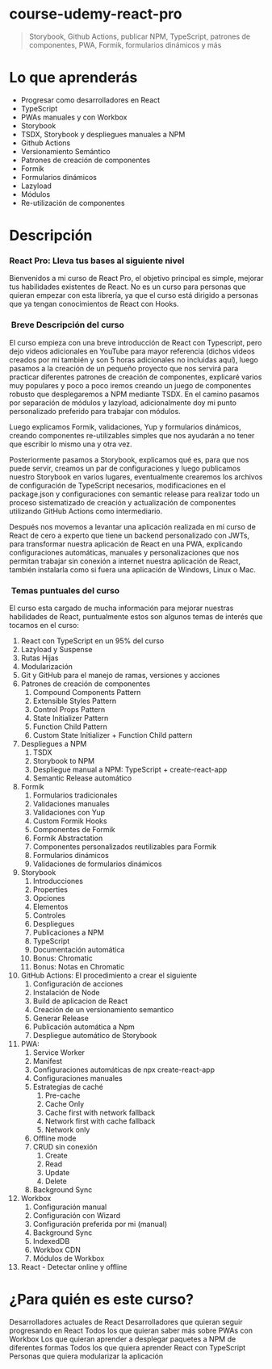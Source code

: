 # course-udemy-react-pro

> Storybook, Github Actions, publicar NPM, TypeScript, patrones de componentes, PWA, Formik, formularios dinámicos y más

# Lo que aprenderás

- Progresar como desarrolladores en React
- TypeScript
- PWAs manuales y con Workbox
- Storybook
- TSDX, Storybook y despliegues manuales a NPM
- Github Actions
- Versionamiento Semántico
- Patrones de creación de componentes
- Formik
- Formularios dinámicos
- Lazyload
- Módulos
- Re-utilización de componentes

# Descripción

### React Pro: Lleva tus bases al siguiente nivel

Bienvenidos a mi curso de React Pro, el objetivo principal es simple, mejorar tus habilidades existentes de React. No es un curso para personas que quieran empezar con esta librería, ya que el curso está dirigido a personas que ya tengan conocimientos de React con Hooks.

###  Breve Descripción del curso

El curso empieza con una breve introducción de React con Typescript, pero dejo videos adicionales en YouTube para mayor referencia (dichos videos creados por mi también y son 5 horas adicionales no incluidas aquí), luego pasamos a la creación de un pequeño proyecto que nos servirá para practicar diferentes patrones de creación de componentes, explicaré varios muy populares y poco a poco iremos creando un juego de componentes robusto que desplegaremos a NPM mediante TSDX. En el camino pasamos por separación de módulos y lazyload, adicionalmente doy mi punto personalizado preferido para trabajar con módulos.

Luego explicamos Formik, validaciones, Yup y formularios dinámicos, creando componentes re-utilizables simples que nos ayudarán a no tener que escribir lo mismo una y otra vez.

Posteriormente pasamos a Storybook, explicamos qué es, para que nos puede servir, creamos un par de configuraciones y luego publicamos nuestro Storybook en varios lugares, eventualmente crearemos los archivos de configuración de TypeScript necesarios, modificaciones en el package.json y configuraciones con semantic release para realizar todo un proceso sistematizado de creación y actualización de componentes utilizando GitHub Actions como intermediario.

Después nos movemos a levantar una aplicación realizada en mi curso de React de cero a experto que tiene un backend personalizado con JWTs, para transformar nuestra aplicación de React en una PWA, explicando configuraciones automáticas, manuales y personalizaciones que nos permitan trabajar sin conexión a internet nuestra aplicación de React, también instalarla como si fuera una aplicación de Windows, Linux o Mac.

###  Temas puntuales del curso

El curso esta cargado de mucha información para mejorar nuestras habilidades de React, puntualmente estos son algunos temas de interés que tocamos en el curso:

1. React con TypeScript en un 95% del curso
2. Lazyload y Suspense
3. Rutas Hijas
4. Modularización
5. Git y GitHub para el manejo de ramas, versiones y acciones
6. Patrones de creación de componentes
   1. Compound Components Pattern
   2. Extensible Styles Pattern
   3. Control Props Pattern
   4. State Initializer Pattern
   5. Function Child Pattern
   6. Custom State Initializer + Function Child pattern
7. Despliegues a NPM
   1. TSDX
   2. Storybook to NPM
   3. Despliegue manual a NPM: TypeScript + create-react-app
   4. Semantic Release automático
8. Formik
   1. Formularios tradicionales
   2. Validaciones manuales
   3. Validaciones con Yup
   4. Custom Formik Hooks
   5. Componentes de Formik
   6. Formik Abstractation
   7. Componentes personalizados reutilizables para Formik
   8. Formularios dinámicos
   9. Validaciones de formularios dinámicos
9. Storybook
   1. Introducciones
   2. Properties
   3. Opciones
   4. Elementos
   5. Controles
   6. Despliegues
   7. Publicaciones a NPM
   8. TypeScript
   9. Documentación automática
   10. Bonus: Chromatic
   11. Bonus: Notas en Chromatic
10. GitHub Actions: El procedimiento a crear el siguiente
    1. Configuración de acciones
    2. Instalación de Node
    3. Build de aplicacion de React
    4. Creación de un versionamiento semantico
    5. Generar Release
    6. Publicación automática a Npm
    7. Despliegue automático de Storybook
11. PWA:
    1. Service Worker
    2. Manifest
    3. Configuraciones automáticas de npx create-react-app
    4. Configuraciones manuales
    5. Estrategias de caché
       1. Pre-cache
       2. Cache Only
       3. Cache first with network fallback
       4. Network first with cache fallback
       5. Network only
    6. Offline mode
    7. CRUD sin conexión
       1. Create
       2. Read
       3. Update
       4. Delete
    8. Background Sync
12. Workbox
    1. Configuración manual
    2. Configuración con Wizard
    3. Configuración preferida por mi (manual)
    4. Background Sync
    5. IndexedDB
    6. Workbox CDN
    7. Módulos de Workbox
13. React - Detectar online y offline

# ¿Para quién es este curso?

Desarrolladores actuales de React
Desarrolladores que quieran seguir progresando en React
Todos los que quieran saber más sobre PWAs con Workbox
Los que quieran aprender a desplegar paquetes a NPM de diferentes formas
Todos los que quiera aprender React con TypeScript
Personas que quiera modularizar la aplicación
